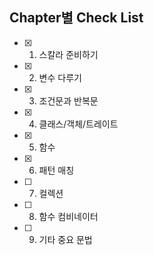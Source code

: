 ## Chapter별 Check List
- [x] 1. 스칼라 준비하기
- [x] 2. 변수 다루기
- [x] 3. 조건문과 반복문
- [x] 4. 클래스/객체/트레이트
- [x] 5. 함수
- [x] 6. 패턴 매칭
- [ ] 7. 컬렉션
- [ ] 8. 함수 컴비네이터
- [ ] 9. 기타 중요 문법
